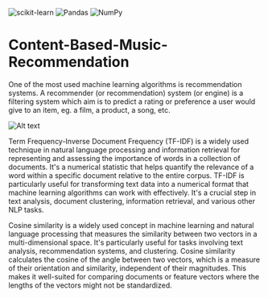 ![scikit-learn](https://img.shields.io/badge/scikit--learn-%23F7931E.svg?style=for-the-badge&logo=scikit-learn&logoColor=white)
![Pandas](https://img.shields.io/badge/pandas-%23150458.svg?style=for-the-badge&logo=pandas&logoColor=white)
![NumPy](https://img.shields.io/badge/numpy-%23013243.svg?style=for-the-badge&logo=numpy&logoColor=white)

# Content-Based-Music-Recommendation
One of the most used machine learning algorithms is recommendation systems. A recommender (or recommendation) system (or engine) is a filtering system which aim is to predict a rating or preference a user would give to an item, eg. a film, a product, a song, etc.

![Alt text](https://repository-images.githubusercontent.com/481851510/24e876a4-5f85-4c10-8b12-7638b49d6179)

Term Frequency-Inverse Document Frequency (TF-IDF) is a widely used technique in natural language processing and information retrieval for representing and assessing the importance of words in a collection of documents. It's a numerical statistic that helps quantify the relevance of a word within a specific document relative to the entire corpus. TF-IDF is particularly useful for transforming text data into a numerical format that machine learning algorithms can work with effectively. It's a crucial step in text analysis, document clustering, information retrieval, and various other NLP tasks.

Cosine similarity is a widely used concept in machine learning and natural language processing that measures the similarity between two vectors in a multi-dimensional space. It's particularly useful for tasks involving text analysis, recommendation systems, and clustering. Cosine similarity calculates the cosine of the angle between two vectors, which is a measure of their orientation and similarity, independent of their magnitudes. This makes it well-suited for comparing documents or feature vectors where the lengths of the vectors might not be standardized.
